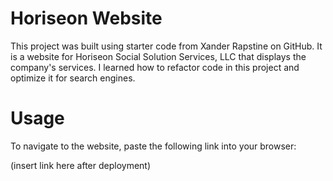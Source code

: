 # Horiseon Website

This project was built using starter code from Xander Rapstine on GitHub. It is a website for Horiseon Social Solution Services, LLC that displays the company's services. I learned how to refactor code in this project and optimize it for search engines.

# Usage

To navigate to the website, paste the following link into your browser:

(insert link here after deployment)

